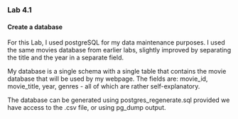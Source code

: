 ### Lab 4.1

#### Create a database


For this Lab, I used postgreSQL for my data maintenance purposes. I used the same movies database from earlier labs, slightly improved by separating the title and the year in a separate field.

My database is a single schema with a single table that contains the movie database that will be used by my webpage.
The fields are: movie_id, movie_title, year, genres - all of which are rather self-explanatory.

The database can be generated using postgres_regenerate.sql provided we have access to the .csv file, or using pg_dump output.

